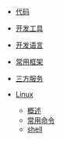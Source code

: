 * [代码](/doc/code/)
* [开发工具](/doc/devtools/)
            
* [开发语言](/doc/devLanguage/)
        
* [常用框架](/doc/frame/)
        
* [三方服务](/doc/server/)

* [Linux](/doc/linux/)
    * [概述]()
    * [常用命令](/doc/linux/cmd.md)
    * [shell]()
